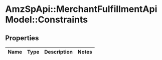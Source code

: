 # AmzSpApi::MerchantFulfillmentApiModel::Constraints

## Properties
Name | Type | Description | Notes
------------ | ------------- | ------------- | -------------

